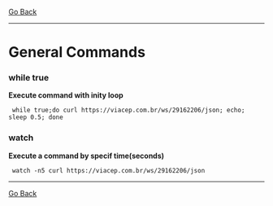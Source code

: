 [Go Back](../README.md)
___
# General Commands

### while true

**Execute command with inity loop** 

```shell
 while true;do curl https://viacep.com.br/ws/29162206/json; echo; sleep 0.5; done
```


### watch

**Execute a command by specif time(seconds)** 

```shell
 watch -n5 curl https://viacep.com.br/ws/29162206/json 
```


___
[Go Back](../README.md)
